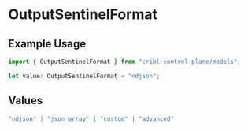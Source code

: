 # OutputSentinelFormat

## Example Usage

```typescript
import { OutputSentinelFormat } from "cribl-control-plane/models";

let value: OutputSentinelFormat = "ndjson";
```

## Values

```typescript
"ndjson" | "json_array" | "custom" | "advanced"
```